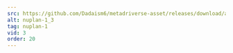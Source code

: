 ```yaml
---
src: https://github.com/Dadaism6/metadriverse-asset/releases/download/assetsv1.0.2/nuplan-1_3.mp4
alt: nuplan-1_3
tag: nuplan-1
vid: 3
order: 20
---
```

